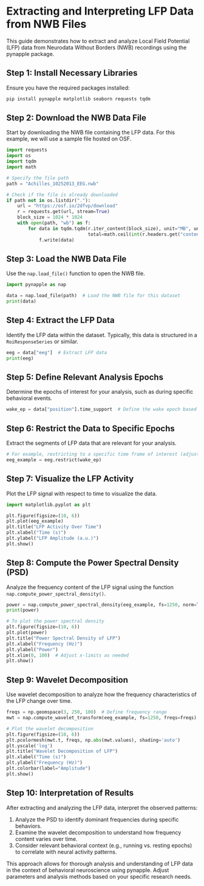 # Extracting and Interpreting LFP Data from NWB Files

This guide demonstrates how to extract and analyze Local Field Potential (LFP) data from Neurodata Without Borders (NWB) recordings using the pynapple package.

## Step 1: Install Necessary Libraries
Ensure you have the required packages installed:
```bash
pip install pynapple matplotlib seaborn requests tqdm
```

## Step 2: Download the NWB Data File
Start by downloading the NWB file containing the LFP data. For this example, we will use a sample file hosted on OSF.

```python
import requests
import os
import tqdm
import math

# Specify the file path
path = "Achilles_10252013_EEG.nwb"

# Check if the file is already downloaded
if path not in os.listdir("."):
    url = "https://osf.io/2dfvp/download"
    r = requests.get(url, stream=True)
    block_size = 1024 * 1024
    with open(path, "wb") as f:
        for data in tqdm.tqdm(r.iter_content(block_size), unit="MB", unit_scale=True,
                              total=math.ceil(int(r.headers.get("content-length", 0)) // block_size)):
            f.write(data)
```

## Step 3: Load the NWB Data File
Use the `nap.load_file()` function to open the NWB file.

```python
import pynapple as nap

data = nap.load_file(path)  # Load the NWB file for this dataset
print(data)
```

## Step 4: Extract the LFP Data
Identify the LFP data within the dataset. Typically, this data is structured in a `RoiResponseSeries` or similar.

```python
eeg = data["eeg"]  # Extract LFP data
print(eeg)
```

## Step 5: Define Relevant Analysis Epochs
Determine the epochs of interest for your analysis, such as during specific behavioral events.

```python
wake_ep = data["position"].time_support  # Define the wake epoch based on position data
```

## Step 6: Restrict the Data to Specific Epochs
Extract the segments of LFP data that are relevant for your analysis.

```python
# For example, restricting to a specific time frame of interest (adjust as needed)
eeg_example = eeg.restrict(wake_ep)
```

## Step 7: Visualize the LFP Activity
Plot the LFP signal with respect to time to visualize the data.

```python
import matplotlib.pyplot as plt

plt.figure(figsize=(10, 6))
plt.plot(eeg_example)
plt.title("LFP Activity Over Time")
plt.xlabel("Time (s)")
plt.ylabel("LFP Amplitude (a.u.)")
plt.show()
```

## Step 8: Compute the Power Spectral Density (PSD)
Analyze the frequency content of the LFP signal using the function `nap.compute_power_spectral_density()`.

```python
power = nap.compute_power_spectral_density(eeg_example, fs=1250, norm=True)
print(power)

# To plot the power spectral density
plt.figure(figsize=(10, 6))
plt.plot(power)
plt.title("Power Spectral Density of LFP")
plt.xlabel("Frequency (Hz)")
plt.ylabel("Power")
plt.xlim(0, 100)  # Adjust x-limits as needed
plt.show()
```

## Step 9: Wavelet Decomposition
Use wavelet decomposition to analyze how the frequency characteristics of the LFP change over time.

```python
freqs = np.geomspace(3, 250, 100)  # Define frequency range
mwt = nap.compute_wavelet_transform(eeg_example, fs=1250, freqs=freqs)

# Plot the wavelet decomposition
plt.figure(figsize=(10, 6))
plt.pcolormesh(mwt.t, freqs, np.abs(mwt.values), shading='auto')
plt.yscale('log')
plt.title("Wavelet Decomposition of LFP")
plt.xlabel("Time (s)")
plt.ylabel("Frequency (Hz)")
plt.colorbar(label="Amplitude")
plt.show()
```

## Step 10: Interpretation of Results
After extracting and analyzing the LFP data, interpret the observed patterns:

1. Analyze the PSD to identify dominant frequencies during specific behaviors.
2. Examine the wavelet decomposition to understand how frequency content varies over time.
3. Consider relevant behavioral context (e.g., running vs. resting epochs) to correlate with neural activity patterns.

This approach allows for thorough analysis and understanding of LFP data in the context of behavioral neuroscience using pynapple. Adjust parameters and analysis methods based on your specific research needs.